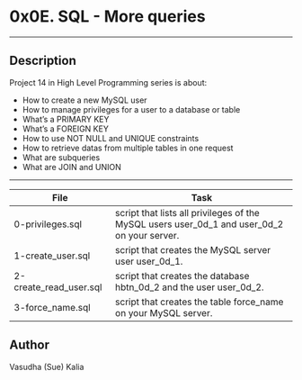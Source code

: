 # 0x0E. SQL - More queries
---
## Description

Project 14  in High Level Programming series is about:
* How to create a new MySQL user
* How to manage privileges for a user to a database or table
* What’s a PRIMARY KEY
* What’s a FOREIGN KEY
* How to use NOT NULL and UNIQUE constraints
* How to retrieve datas from multiple tables in one request
* What are subqueries
* What are JOIN and UNION
---
File|Task
---|---
0-privileges.sql| script that lists all privileges of the MySQL users user_0d_1 and user_0d_2 on your server.
1-create_user.sql| script that creates the MySQL server user user_0d_1.
2-create_read_user.sql| script that creates the database hbtn_0d_2 and the user user_0d_2.
3-force_name.sql| script that creates the table force_name on your MySQL server.
## Author
Vasudha (Sue) Kalia 